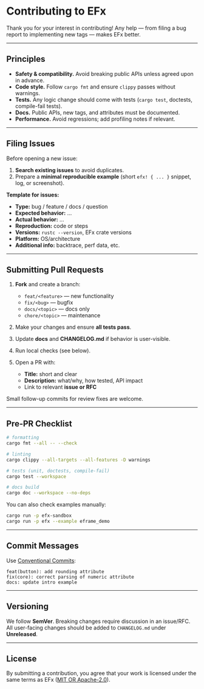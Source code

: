 # Contributing to EFx

Thank you for your interest in contributing!
Any help — from filing a bug report to implementing new tags — makes EFx better.

---

## Principles

* **Safety & compatibility.** Avoid breaking public APIs unless agreed upon in advance.
* **Code style.** Follow `cargo fmt` and ensure `clippy` passes without warnings.
* **Tests.** Any logic change should come with tests (`cargo test`, doctests, compile-fail tests).
* **Docs.** Public APIs, new tags, and attributes must be documented.
* **Performance.** Avoid regressions; add profiling notes if relevant.

---

## Filing Issues

Before opening a new issue:

1. **Search existing issues** to avoid duplicates.
2. Prepare a **minimal reproducible example** (short `efx! { ... }` snippet, log, or screenshot).

**Template for issues:**

* **Type:** bug / feature / docs / question
* **Expected behavior:** …
* **Actual behavior:** …
* **Reproduction:** code or steps
* **Versions:** `rustc --version`, EFx crate versions
* **Platform:** OS/architecture
* **Additional info:** backtrace, perf data, etc.

---

## Submitting Pull Requests

1. **Fork** and create a branch:

    * `feat/<feature>` — new functionality
    * `fix/<bug>` — bugfix
    * `docs/<topic>` — docs only
    * `chore/<topic>` — maintenance
2. Make your changes and ensure **all tests pass**.
3. Update **docs** and **CHANGELOG.md** if behavior is user-visible.
4. Run local checks (see below).
5. Open a PR with:

    * **Title:** short and clear
    * **Description:** what/why, how tested, API impact
    * Link to relevant **issue or RFC**

Small follow-up commits for review fixes are welcome.

---

## Pre-PR Checklist

```bash
# formatting
cargo fmt --all -- --check

# linting
cargo clippy --all-targets --all-features -D warnings

# tests (unit, doctests, compile-fail)
cargo test --workspace

# docs build
cargo doc --workspace --no-deps
```

You can also check examples manually:

```bash
cargo run -p efx-sandbox
cargo run -p efx --example eframe_demo
```

---

## Commit Messages

Use [Conventional Commits](https://www.conventionalcommits.org/):

```
feat(button): add rounding attribute
fix(core): correct parsing of numeric attribute
docs: update intro example
```

---

## Versioning

We follow **SemVer**.
Breaking changes require discussion in an issue/RFC.
All user-facing changes should be added to `CHANGELOG.md` under **Unreleased**.

---

## License

By submitting a contribution, you agree that your work is licensed under the same terms as EFx
([MIT OR Apache-2.0](efx/LICENSE)).